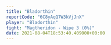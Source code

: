 ```yaml
---
title: "Bladorthin"
reportCode: "6C8yAqQ7W3kVjJnX"
player: "Bladorthin"
fight: "Magtheridon - Wipe 3 (0%)"
date: 2021-08-04T18:53:40.409000+00:00
---
```

